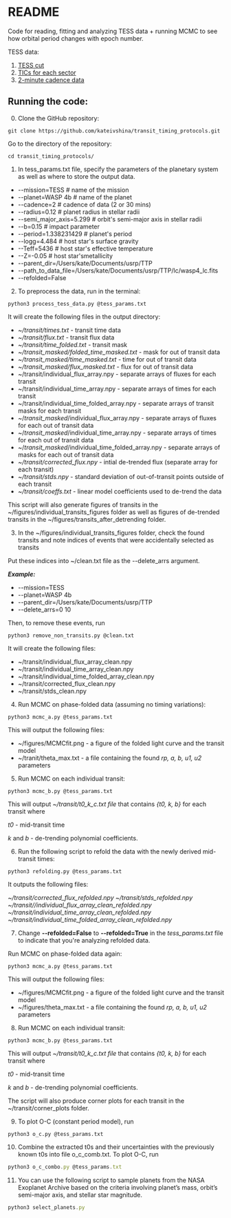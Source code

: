 # README

Code for reading, fitting and analyzing TESS data + running MCMC to see how orbital period changes with epoch number.

TESS data:
1) [TESS cut](https://mast.stsci.edu/tesscut/) 
2) [TICs for each sector](https://tess.mit.edu/observations/sector-17/)
3) [2-minute cadence data](https://mast.stsci.edu/portal/Mashup/Clients/Mast/Portal.html)

## Running the code:

0. Clone the GitHub repository:

```
git clone https://github.com/kateivshina/transit_timing_protocols.git
```

Go to the directory of the repository:

```
cd transit_timing_protocols/
```

1. In tess_params.txt file, specify the parameters of the planetary system as well as where to store the output data.

- --mission=TESS # name of the mission
- --planet=WASP 4b # name of the planet
- --cadence=2  # cadence of data (2 or 30 mins) 
- --radius=0.12 # planet radius in stellar radii
- --semi_major_axis=5.299 # orbit's semi-major axis in stellar radii
- --b=0.15 # impact parameter
- --period=1.338231429 # planet's period
- --logg=4.484 # host star's surface gravity
- --Teff=5436 # host star's effective temperature
- --Z=-0.05 # host star'smetallicity
- --parent_dir=/Users/kate/Documents/usrp/TTP
- --path_to_data_file=/Users/kate/Documents/usrp/TTP/lc/wasp4_lc.fits
- --refolded=False

2. To preprocess the data, run in the terminal:

```
python3 process_tess_data.py @tess_params.txt
```

It will create the following files in the output directory:

- ~*/transit/times.txt -* transit time data
- ~*/transit/flux.txt -* transit flux data
- ~*/transit/time_folded.txt -* transit mask
- ~*/transit_masked/folded_time_masked.txt -* mask for out of transit data
- ~*/transit_masked/time_masked.txt -* time for out of transit data
- ~*/transit_masked/flux_masked.txt* - flux for out of transit data
- ~/transit/individual_flux_array.npy - separate arrays of fluxes for each transit
- ~/transit/individual_time_array.npy - separate arrays of times for each transit
- ~/transit/individual_time_folded_array.npy - separate arrays of transit masks for each transit
- ~/*transit_masked*/individual_flux_array.npy - separate arrays of fluxes for each out of transit data
- ~/*transit_masked*/individual_time_array.npy - separate arrays of times for each out of transit data
- ~/*transit_masked*/individual_time_folded_array.npy - separate arrays of masks for each out of transit data
- ~*/transit/corrected_flux.npy* - intial de-trended flux (separate array for each transit)
- ~*/transit/stds.npy* - standard deviation of out-of-transit points outside of each transit
- ~*/transit/coeffs.txt* - linear model coefficients used to de-trend the data

This script will also generate figures of transits in the ~/figures/individual_transits_figures folder as well as figures of de-trended transits in the ~/figures/transits_after_detrending folder.


3. In the ~/figures/individual_transits_figures folder, check the found transits and note indices of events that were accidentally selected as transits

Put these indices into ~/clean.txt file as the --delete_arrs argument.

***Example:***

- --mission=TESS
- --planet=WASP 4b
- --parent_dir=/Users/kate/Documents/usrp/TTP
- --delete_arrs=0 10

Then, to remove these events, run 

```
python3 remove_non_transits.py @clean.txt
```

It will create the following files:

- ~/transit/individual_flux_array_clean.npy
- ~/transit/individual_time_array_clean.npy
- ~/transit/individual_time_folded_array_clean.npy
- ~/transit/corrected_flux_clean.npy
- ~/transit/stds_clean.npy

4. Run MCMC on phase-folded data (assuming no timing variations):

```
python3 mcmc_a.py @tess_params.txt
```

This will output the following files:

- ~/figures/MCMCfit.png - a figure of the folded light curve and the transit model
- ~/tranit/theta_max.txt - a file containing the found *rp, a, b, u1, u2* parameters

5. Run MCMC on each individual transit:

```
python3 mcmc_b.py @tess_params.txt
```

This will output *~/transit/t0_k_c.txt file* that contains *{t0, k, b}* for each transit where 

*t0* - mid-transit time

*k* and *b* - de-trending polynomial coefficients.

6. Run the following script to refold the data with the newly derived mid-transit times:

```
python3 refolding.py @tess_params.txt
```

It outputs the following files:

*~/transit/corrected_flux_refolded.npy* 
*~/transit/stds_refolded.npy* 
*~/transit//individual_flux_array_clean_refolded.npy* 
*~/transit/individual_time_array_clean_refolded.npy* 
*~/transit/individual_time_folded_array_clean_refolded.npy*

7. Change **--refolded=False** to **--refolded=True** in the *tess_params.txt* file to indicate that you're analyzing refolded data.

Run MCMC on phase-folded data again:

```
python3 mcmc_a.py @tess_params.txt
```

This will output the following files:

- ~/figures/MCMCfit.png - a figure of the folded light curve and the transit model
- ~/figures/theta_max.txt - a file containing the found *rp, a, b, u1, u2* parameters

8. Run MCMC on each individual transit:

```
python3 mcmc_b.py @tess_params.txt
```

This will output *~/transit/t0_k_c.txt file* that contains *{t0, k, b}* for each transit where 

*t0* - mid-transit time

*k* and *b* - de-trending polynomial coefficients.

The script will also produce corner plots for each transit in the ~/transit/corner_plots folder.

9. To plot O-C (constant period model), run 

```
python3 o_c.py @tess_params.txt
```

10. Combine the extracted t0s and their uncertainties with the previously known t0s into file o_c_comb.txt. To plot O-C, run

```jsx
python3 o_c_combo.py @tess_params.txt
```

11. You can use the following script to sample planets from the NASA Exoplanet Archive based on the criteria involving planet’s mass, orbit’s semi-major axis, and stellar star magnitude. 

```jsx
python3 select_planets.py
```